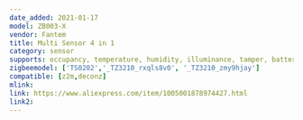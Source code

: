 ```yaml
---
date_added: 2021-01-17
model: ZB003-X
vendor: Fantem
title: Multi Sensor 4 in 1
category: sensor
supports: occupancy, temperature, humidity, illuminance, tamper, batterypct
zigbeemodel: ['TS0202','_TZ3210_rxqls8v0', '_TZ3210_zmy9hjay']
compatible: [z2m,deconz]
mlink: 
link: https://www.aliexpress.com/item/1005001878974427.html
link2: 
---
```

